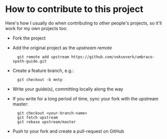 # How to contribute to this project

Here's how I usually do when contributing to other people's projects, so it'll work for my own projects too:

* Fork the project
* Add the original project as the *upstream remote*
	
		git remote add upstream https://github.com/vokseverk/umbraco-xpath-guide.git
	
* Create a feature branch, e.g.:

		git checkout -b mntp

* Write your guide(s), committing locally along the way
* If you write for a long period of time, sync your fork with the upstream master:

		git checkout <your-branch-name>
		git fetch upstream
		git rebase upstream/master

* Push to your fork and create a pull-request on GitHub